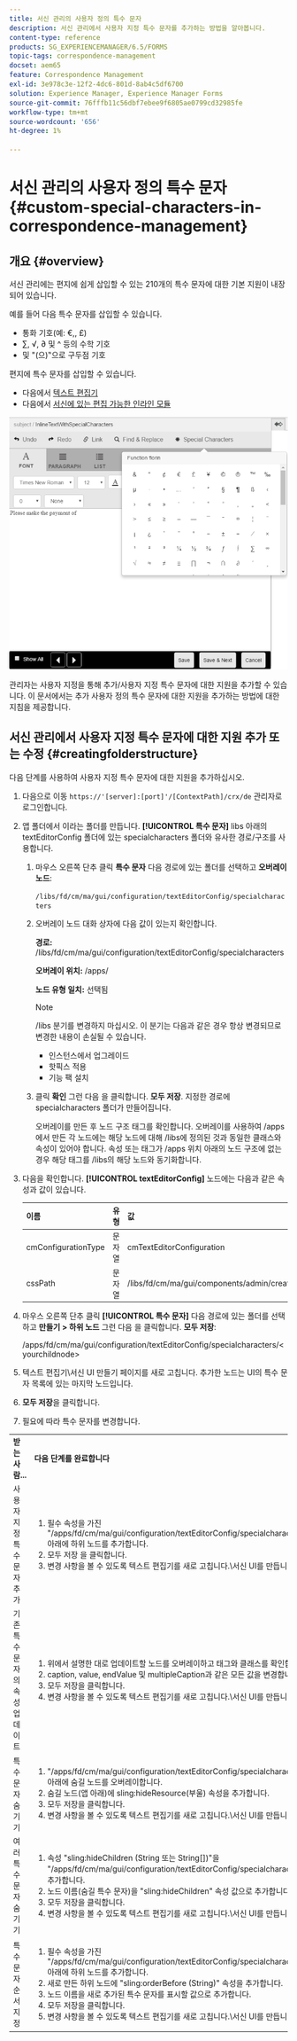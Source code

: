 ```yaml
---
title: 서신 관리의 사용자 정의 특수 문자
description: 서신 관리에서 사용자 지정 특수 문자를 추가하는 방법을 알아봅니다.
content-type: reference
products: SG_EXPERIENCEMANAGER/6.5/FORMS
topic-tags: correspondence-management
docset: aem65
feature: Correspondence Management
exl-id: 3e978c3e-12f2-4dc6-801d-8ab4c5df6700
solution: Experience Manager, Experience Manager Forms
source-git-commit: 76fffb11c56dbf7ebee9f6805ae0799cd32985fe
workflow-type: tm+mt
source-wordcount: '656'
ht-degree: 1%

---
```


# 서신 관리의 사용자 정의 특수 문자{#custom-special-characters-in-correspondence-management}

## 개요 {#overview}

서신 관리에는 편지에 쉽게 삽입할 수 있는 210개의 특수 문자에 대한 기본 지원이 내장되어 있습니다.

예를 들어 다음 특수 문자를 삽입할 수 있습니다.

* 통화 기호(예: €,, £)
* ∑, √, ∂ 및 ^ 등의 수학 기호
* 및 &quot;(으)‟으로 구두점 기호

편지에 특수 문자를 삽입할 수 있습니다.

* 다음에서 [텍스트 편집기](/help/forms/using/document-fragments.md#createtext)
* 다음에서 [서신에 있는 편집 가능한 인라인 모듈](../../forms/using/create-correspondence.md#managecontent)

![specialcharactersinlinemodule](assets/specialcharactersinlinemodule.png)

관리자는 사용자 지정을 통해 추가/사용자 지정 특수 문자에 대한 지원을 추가할 수 있습니다. 이 문서에서는 추가 사용자 정의 특수 문자에 대한 지원을 추가하는 방법에 대한 지침을 제공합니다.

## 서신 관리에서 사용자 지정 특수 문자에 대한 지원 추가 또는 수정 {#creatingfolderstructure}

다음 단계를 사용하여 사용자 지정 특수 문자에 대한 지원을 추가하십시오.

1. 다음으로 이동 `https://'[server]:[port]'/[ContextPath]/crx/de` 관리자로 로그인합니다.
1. 앱 폴더에서 이라는 폴더를 만듭니다. **[!UICONTROL 특수 문자]** libs 아래의 textEditorConfig 폴더에 있는 specialcharacters 폴더와 유사한 경로/구조를 사용합니다.

   1. 마우스 오른쪽 단추 클릭 **특수 문자** 다음 경로에 있는 폴더를 선택하고 **오버레이 노드**:

      `/libs/fd/cm/ma/gui/configuration/textEditorConfig/specialcharacters`

   1. 오버레이 노드 대화 상자에 다음 값이 있는지 확인합니다.

      **경로:** /libs/fd/cm/ma/gui/configuration/textEditorConfig/specialcharacters

      **오버레이 위치:** /apps/

      **노드 유형 일치:** 선택됨

      >[!NOTE]
      >
      >/libs 분기를 변경하지 마십시오. 이 분기는 다음과 같은 경우 항상 변경되므로 변경한 내용이 손실될 수 있습니다.
      >
      >
      >
      >    * 인스턴스에서 업그레이드
      >    * 핫픽스 적용
      >    * 기능 팩 설치
      >
      >

   1. 클릭 **확인** 그런 다음 을 클릭합니다. **모두 저장**. 지정한 경로에 specialcharacters 폴더가 만들어집니다.

      오버레이를 만든 후 노드 구조 태그를 확인합니다. 오버레이를 사용하여 /apps에서 만든 각 노드에는 해당 노드에 대해 /libs에 정의된 것과 동일한 클래스와 속성이 있어야 합니다. 속성 또는 태그가 /apps 위치 아래의 노드 구조에 없는 경우 해당 태그를 /libs의 해당 노드와 동기화합니다.

1. 다음을 확인합니다. **[!UICONTROL textEditorConfig]** 노드에는 다음과 같은 속성과 값이 있습니다.

   | 이름 | 유형 | 값 |
   |---|---|---|
   | cmConfigurationType | 문자열 | cmTextEditorConfiguration |
   | cssPath | 문자열 | /libs/fd/cm/ma/gui/components/admin/createasset/textcontrol/clientlibs/textcontrol |

1. 마우스 오른쪽 단추 클릭 **[!UICONTROL 특수 문자]** 다음 경로에 있는 폴더를 선택하고 **만들기 > 하위 노드** 그런 다음 을 클릭합니다. **모두 저장**:

   /apps/fd/cm/ma/gui/configuration/textEditorConfig/specialcharacters/&lt;yourchildnode>

1. 텍스트 편집기\서신 UI 만들기 페이지를 새로 고칩니다. 추가한 노드는 UI의 특수 문자 목록에 있는 마지막 노드입니다.
1. **모두 저장**&#x200B;을 클릭합니다.
1. 필요에 따라 특수 문자를 변경합니다.

<table>
 <tbody>
  <tr>
   <td><strong>받는 사람...</strong></td>
   <td><strong>다음 단계를 완료합니다</strong></td>
  </tr>
  <tr>
   <td>사용자 지정 특수 문자 추가</td>
   <td>
    <ol>
     <li>필수 속성을 가진 "/apps/fd/cm/ma/gui/configuration/textEditorConfig/specialcharacters" 아래에 하위 노드를 추가합니다.</li>
     <li>모두 저장 을 클릭합니다.</li>
     <li>변경 사항을 볼 수 있도록 텍스트 편집기를 새로 고칩니다.\서신 UI를 만듭니다.</li>
    </ol> </td>
  </tr>
  <tr>
   <td>기존 특수 문자의 속성 업데이트</td>
   <td>
    <ol>
     <li>위에서 설명한 대로 업데이트할 노드를 오버레이하고 태그와 클래스를 확인합니다.</li>
     <li>caption, value, endValue 및 multipleCaption과 같은 모든 값을 변경합니다. </li>
     <li>모두 저장을 클릭합니다. </li>
     <li>변경 사항을 볼 수 있도록 텍스트 편집기를 새로 고칩니다.\서신 UI를 만듭니다.</li>
    </ol> </td>
  </tr>
  <tr>
   <td>특수 문자 숨기기</td>
   <td>
    <ol>
     <li>"/apps/fd/cm/ma/gui/configuration/textEditorConfig/specialcharacters" 아래에 숨길 노드를 오버레이합니다.</li>
     <li>숨길 노드(앱 아래)에 sling:hideResource(부울) 속성을 추가합니다. </li>
     <li>모두 저장을 클릭합니다. </li>
     <li>변경 사항을 볼 수 있도록 텍스트 편집기를 새로 고칩니다.\서신 UI를 만듭니다.<br /> </li>
    </ol> </td>
  </tr>
  <tr>
   <td>여러 특수 문자 숨기기</td>
   <td>
    <ol>
     <li>속성 "sling:hideChildren (String 또는 String[])"을 "/apps/fd/cm/ma/gui/configuration/textEditorConfig/specialcharacters"에 추가합니다. </li>
     <li>노드 이름(숨길 특수 문자)을 "sling:hideChildren" 속성 값으로 추가합니다. </li>
     <li>모두 저장을 클릭합니다. </li>
     <li>변경 사항을 볼 수 있도록 텍스트 편집기를 새로 고칩니다.\서신 UI를 만듭니다.<br /> </li>
    </ol> </td>
  </tr>
  <tr>
   <td>특수 문자 순서 지정</td>
   <td>
    <ol>
     <li>필수 속성을 가진 "/apps/fd/cm/ma/gui/configuration/textEditorConfig/specialcharacters" 아래에 하위 노드를 추가합니다. </li>
     <li>새로 만든 하위 노드에 "sling:orderBefore (String)" 속성을 추가합니다. </li>
     <li>노드 이름을 새로 추가된 특수 문자를 표시할 값으로 추가합니다. </li>
     <li>모두 저장을 클릭합니다. </li>
     <li>변경 사항을 볼 수 있도록 텍스트 편집기를 새로 고칩니다.\서신 UI를 만듭니다.<br /> </li>
    </ol> </td>
  </tr>
 </tbody>
</table>
